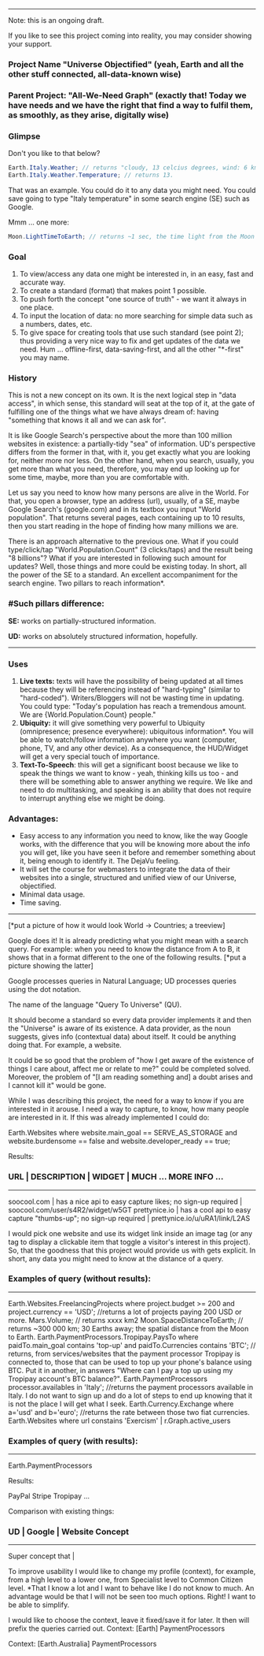 *********

Note: this is an ongoing draft.

If you like to see this project coming into reality, you may consider showing your support. 

### Project Name "Universe Objectified" (yeah, Earth and all the other stuff connected, all-data-known wise)

### Parent Project: "All-We-Need Graph" (exactly that! Today we have needs and we have the right that find a way to fulfil them, as smoothly, as they arise, digitally wise)

### Glimpse

Don't you like to that below?

```java
Earth.Italy.Weather; // returns "cloudy, 13 celcius degrees, wind: 6 km/h;"
Earth.Italy.Weather.Temperature; // returns 13.
```

That was an example. You could do it to any data you might need. You could save going to type "Italy temperature" in some search engine (SE) such as Google.

Mmm ... one more:

```java
Moon.LightTimeToEarth; // returns ~1 sec, the time light from the Moon takes to reach us.
```

### Goal

1. To view/access any data one might be interested in, in an easy, fast and accurate way.
2. To create a standard (format) that makes point 1 possible. 
3. To push forth the concept "one source of truth" - we want it always in one place. 
4. To input the location of data: no more searching for simple data such as a numbers, dates, etc.
5. To give space for creating tools that use such standard (see point 2); thus providing a very nice way to fix and get updates of the data we need. Hum ... offline-first, data-saving-first, and all the other "*-first" you may name.      

### History

This is not a new concept on its own. It is the next logical step in "data access", in which sense, this standard will seat at the top of it, at the gate of fulfilling one of the things what we have always dream of: having "something that knows it all and we can ask for".

It is like Google Search's perspective about the more than 100 million websites in existence: a partially-tidy "sea" of information. UD's perspective differs from the former in that, with it, you get exactly what you are looking for, neither more nor less. On the other hand, when you search, usually, you get more than what you need, therefore, you may end up looking up for some time, maybe, more than you are comfortable with.

Let us say you need to know how many persons are alive in the World. For that, you open a browser, type an address (url), usually, of a SE, maybe Google Search's (google.com) and in its textbox you input "World population". That returns several pages, each containing up to 10 results, then you start reading in the hope of finding how many millions we are.

There is an approach alternative to the previous one. What if you could type/click/tap "World.Population.Count" (3 clicks/taps) and the result being "8 billions"? What if you are interested in following such amount for updates? Well, those things and more could be existing today. In short, all the power of the SE to a standard. An excellent accompaniment for the search engine. Two pillars to reach information*.

### #Such pillars difference:

**SE:** works on partially-structured information.

**UD:** works on absolutely structured information, hopefully.

---------------------------

###  Uses

1. **Live texts:** texts will have the possibility of being updated at all times because they will be referencing instead of "hard-typing" (similar to "hard-coded"). Writers/Bloggers will not be wasting time in updating. You could type: "Today's population has reach a tremendous amount. We are {World.Population.Count} people." 
2. **Ubiquity:** it will give something very powerful to Ubiquity (omnipresence; presence everywhere): ubiquitous information*. You will be able to watch/follow information anywhere you want (computer, phone, TV, and any other device). As a consequence, the HUD/Widget will get a very special touch of importance.
3. **Text-To-Speech**: this will get a significant boost because we like to speak the things we want to know - yeah, thinking kills us too - and there will be something able to answer anything we require. We like and need to do multitasking, and speaking is an ability that does not require to interrupt anything else we might be doing. 

### Advantages:

- Easy access to any information you need to know, like the way Google works, with the difference that you will be knowing more about the info you will get, like you have seen it before and remember something about it, being enough to identify it. The DejaVu feeling.
- It will set the course for webmasters to integrate the data of their websites into a single, structured and unified view of our Universe, objectified.
- Minimal data usage.
- Time saving.

----

[*put a picture of how it would look World -> Countries; a treeview]  

Google does it! It is already predicting what you might mean with a search query. For example: when you need to know the distance from A to B, it shows that in a format different to the one of the following results. [*put a picture showing the latter]

Google processes queries in Natural Language; UD processes queries using the dot notation.

The name of the language "Query To Universe" (QU).

It should become a standard so every data provider implements it and then the "Universe" is aware of its existence. 
A data provider, as the noun suggests, gives info (contextual data) about itself. It could be anything doing that. For example, a website.

It could be so good that the problem of "how I get aware of the existence of things I care about, affect me or relate to me?" could be completed solved. Moreover, the problem of "[I am reading something and] a doubt arises and I cannot kill it" would be gone.

While I was describing this project, the need for a way to know if you are interested in it arouse. I need a way to capture, to know, how many people are interested in it. If this was already implemented I could do:

Earth.Websites where website.main_goal == SERVE_AS_STORAGE and website.burdensome == false and website.developer_ready == true;

Results:
### URL                |  DESCRIPTION                                                                  | WIDGET | MUCH ... MORE INFO ...
---------------------------------------------------------------------------------------------------------------------
soocool.com  | has a nice api to easy capture likes; no sign-up required | soocool.com/user/s4R2/widget/w5GT
prettynice.io  | has a cool api to easy capture "thumbs-up"; no sign-up required | prettynice.io/u/uRA1/link/L2AS

I would pick one website and use its widget link inside an image tag (or any tag to display a clickable item that toggle a visitor's interest in this project). So, that the goodness that this project would provide us with gets explicit. In short, any data you might need to know at the distance of a query. 

### Examples of query (without results):
---------------------------------------------------------------------------------------------------------------------
Earth.Websites.FreelancingProjects where project.budget >= 200 and project.currency == 'USD'; //returns a lot of projects paying 200 USD or more. 
Mars.Volume; // returns xxxx km2
Moon.SpaceDistanceToEarth; // returns ~300 000 km; 30 Earths away; the spatial distance from the Moon to Earth.
Earth.PaymentProcessors.Tropipay.PaysTo where paidTo.main_goal contains 'top-up' and paidTo.Currencies contains 'BTC'; // returns, from services/websites that the payment processor Tropipay is connected to, those that can be used to top up your phone's balance using BTC. Put it in another, in answers "Where can I pay a top up using my Tropipay account's BTC balance?".
Earth.PaymentProcessors processor.availables in 'Italy'; //returns the payment processors available in Italy. I do not want to sign up and do a lot of steps to end up knowing that it is not the place I will get what I seek.
Earth.Currency.Exchange where a='usd' and b='euro'; //returns the rate between those two fiat currencies.
Earth.Websites where url constains 'Exercism' | r.Graph.active_users

### Examples of query (with results):
---------------------------------------------------------------------------------------------------------------------
Earth.PaymentProcessors

Results:

PayPal
Stripe
Tropipay
...

Comparison with existing things:

### UD | Google | Website Concept
---------------------------------------------------------------------------------------------------------------------
Super concept that | 


To improve usability I would like to change my profile (context), for example, from a high level to a lower one, from Specialist level to Common Citizen level. *That I know a lot and I want to behave like I do not know to much. An advantage would be that I will not be seen too much options. Right! I want to be able to simplify.

I would like to choose the context, leave it fixed/save it for later. It then will prefix the queries carried out.
Context: [Earth]
PaymentProcessors

Context: [Earth.Australia]
PaymentProcessors


